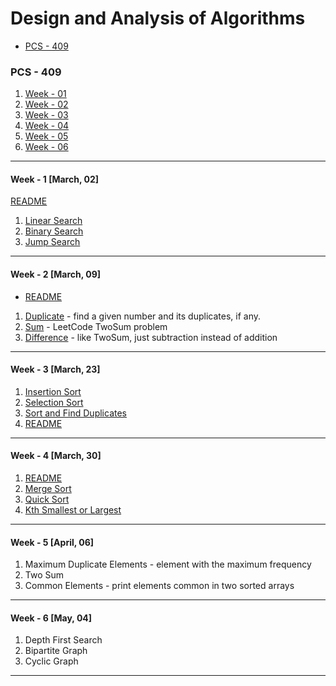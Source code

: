 # Design and Analysis of Algorithms

- [PCS - 409](#pcs---409)

[//]: # (- [TCS - 409])

### PCS - 409

1. [Week - 01](#week---1-march-02)
2. [Week - 02](#week---2-march-09)
3. [Week - 03](#week---3-march-23)
4. [Week - 04](#week---4-march-30)
5. [Week - 05](#week---5-april-06)
6. [Week - 06](#week---6-may-04)

---

#### Week - 1 [March, 02]

[README](/PCS-409/Week_1/README.md)
1. [Linear Search](/PCS-409/Week_1/linear_search.cpp)
2. [Binary Search](/PCS-409/Week_1/binary_search.cpp)
3. [Jump Search](/PCS-409/Week_1/jump_search.cpp)

---

#### Week - 2 [March, 09]

- [README](/PCS-409/Week_2/README.md)
1. [Duplicate](/PCS-409/Week_2/search_dup_count.cpp) - find a given number and its duplicates, if any.
2. [Sum](/PCS-409/Week_2/two_sum.cpp) - LeetCode TwoSum problem
3. [Difference](/PCS-409/Week_2/two_diff.cpp) - like TwoSum, just subtraction instead of addition

---

#### Week - 3 [March, 23]

1. [Insertion Sort](/PCS-409/Week_3/insertion_sort.cpp)
2. [Selection Sort](/PCS-409/Week_3/selection_sort.cpp)
3. [Sort and Find Duplicates](/PCS-409/Week_3/sort_and_duplicate.cpp)
4. [README](/PCS-409/Week_3/README.md)

---

#### Week - 4 [March, 30]

1. [README](/PCS-409/Week_4/README.md)
1. [Merge Sort](/PCS-409/Week_4/merge_sort.cpp)
2. [Quick Sort](/PCS-409/Week_4/quick_sort.cpp)
3. [Kth Smallest or Largest](/PCS-409/Week_4/Kth.cpp)

---

#### Week - 5 [April, 06]

1. Maximum Duplicate Elements - element with the maximum frequency
2. Two Sum
3. Common Elements - print elements common in two sorted arrays

---

#### Week - 6 [May, 04]

1. Depth First Search
2. Bipartite Graph
3. Cyclic Graph

---